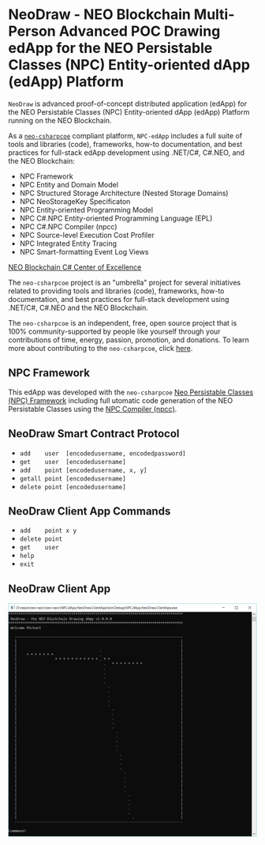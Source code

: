 # NeoDraw - NEO Blockchain Multi-Person Advanced POC Drawing edApp for the NEO Persistable Classes (NPC) Entity-oriented dApp (edApp) Platform

`NeoDraw` is advanced proof-of-concept distributed application (edApp) for the NEO Persistable Classes (NPC) Entity-oriented dApp (edApp) Platform running on the NEO Blockchain. 

As a [`neo-csharpcoe`]((https://github.com/mwherman2000/neo-csharpcoe/blob/master/README.md)) compliant platform, `NPC-edApp` includes a full suite of tools and libraries (code), frameworks, how-to documentation, and best practices for full-stack edApp development using .NET/C#, C#.NEO, and the NEO Blockchain:

* NPC Framework
* NPC Entity and Domain Model
* NPC Structured Storage Architecture (Nested Storage Domains)
* NPC NeoStorageKey Specificaton
* NPC Entity-oriented Programming Model
* NPC C#.NPC Entity-oriented Programming Language (EPL)
* NPC C#.NPC Compiler (npcc)
* NPC Source-level Execution Cost Profiler
* NPC Integrated Entity Tracing
* NPC Smart-formatting Event Log Views

[NEO Blockchain C# Center of Excellence](https://github.com/mwherman2000/neo-csharpcoe/blob/master/README.md)

The `neo-csharpcoe` project is an "umbrella" project for several initiatives related to providing tools and libraries (code), frameworks, how-to documentation, and best practices for full-stack development using .NET/C#, C#.NEO and the NEO Blockchain.

The `neo-csharpcoe` is an independent, free, open source project that is 100% community-supported by people like yourself through your contributions of time, energy, passion, promotion, and donations. To learn more about contributing to the `neo-csharpcoe`, click [here](https://github.com/mwherman2000/neo-csharpcoe/blob/master/CONTRIBUTE.md).

## NPC Framework

This edApp was developed with the `neo-csharpcoe` [Neo Persistable Classes (NPC) Framework]((https://github.com/mwherman2000/neo-persistableclasses/blob/master/README.md)>) including full utomatic code generation of the NEO Persistable Classes using the [NPC Compiler (npcc)](https://github.com/mwherman2000/neo-csharpcoe/blob/master/README.md).

## NeoDraw Smart Contract Protocol

* `add    user  [encodedusername, encodedpassword]`
* `get    user  [encodedusername]`
* `add    point [encodedusername, x, y]`
* `getall point [encodedusername]`
* `delete point [encodedusername]`

## NeoDraw Client App Commands

* `add    point x y`
* `delete point`
* `get    user`
* `help`
* `exit`

## NeoDraw Client App

![NeoDraw](./images/NeoDraw0.png)

